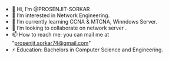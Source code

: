 - 👋 Hi, I’m @PROSENJIT-SORKAR
- 👀 I’m interested in Network Engineering.
- 🌱 I’m currently learning CCNA & MTCNA, Winndows Server.
- 💞️ I’m looking to collaborate on network server .
- 📫 How to reach me: you can mail me at "prosenjit.sorkar74@gmail.com"
- ⚡ Education: Bachelors in Computer Science and Engineering.

<!---
PROSENJIT-SORKAR/PROSENJIT-SORKAR is a ✨ special ✨ repository because its `README.md` (this file) appears on your GitHub profile.
You can click the Preview link to take a look at your changes.
--->
